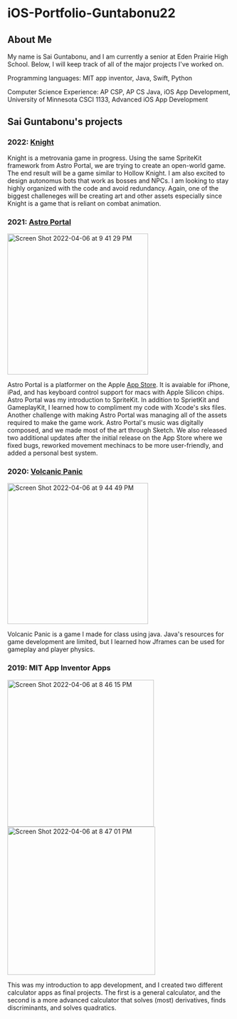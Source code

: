 # iOS-Portfolio-Guntabonu22
## About Me
My name is Sai Guntabonu, and I am currently a senior at Eden Prairie High School. Below, I will keep track of all of the major projects I've worked on. 

Programming languages:
MIT app inventor, Java, Swift, Python

Computer Science Experience:
AP CSP, AP CS Java, iOS App Development, University of Minnesota CSCI 1133, Advanced iOS App Development

## Sai Guntabonu's projects

### 2022: [Knight](https://github.com/EPHS-iOS/knight.git)

Knight is a metrovania game in progress. Using the same SpriteKit framework from Astro Portal, we are trying to create an open-world game. The end result will be a game similar to Hollow Knight. I am also excited to design autonomus bots that work as bosses and NPCs. I am looking to stay highly organized with the code and avoid redundancy. Again, one of the biggest challeneges will be creating art and other assets especially since Knight is a game that is reliant on combat animation. 

### 2021: [Astro Portal](https://github.com/EPHS-iOS/Astro-Portal.git) 

<img width="316" alt="Screen Shot 2022-04-06 at 9 41 29 PM" src="https://user-images.githubusercontent.com/59212272/162109635-6f534f59-cd96-42fc-83a7-aaa0e5e636f7.png">

Astro Portal is a platformer on the Apple [App Store](https://apps.apple.com/sr/app/astro-portal/id1558706324). It is avaiable for iPhone, iPad, and has keyboard control support for macs with Apple Silicon chips. Astro Portal was my introduction to SpriteKit. In addition to SprietKit and GameplayKit, I learned how to compliment my code with Xcode's sks files. Another challenge with making Astro Portal was managing all of the assets required to make the game work. Astro Portal's music was digitally composed, and we made most of the art through Sketch. We also released two additional updates after the initial release on the App Store where we fixed bugs, reworked movement mechinacs to be more user-friendly, and added a personal best system. 

### 2020: [Volcanic Panic](https://github.com/EPHS-Java-2020/final-post-ap-project-2020-team-idk-name)

<img width="316" alt="Screen Shot 2022-04-06 at 9 44 49 PM" src="https://user-images.githubusercontent.com/59212272/162110007-26c3e749-4fcf-4b04-8912-d75c822d19dc.png">


Volcanic Panic is a game I made for class using java. Java's resources for game development are limited, but I learned how Jframes can be used for gameplay and player physics.

### 2019: MIT App Inventor Apps 

<img width="329" alt="Screen Shot 2022-04-06 at 8 46 15 PM" src="https://user-images.githubusercontent.com/59212272/162103764-63921ce5-7173-4e8a-b022-6b24341b77cc.png">
<img width="332" alt="Screen Shot 2022-04-06 at 8 47 01 PM" src="https://user-images.githubusercontent.com/59212272/162103837-2aa62fb2-bea9-41c3-bbbe-d061ad9747a5.png">

This was my introduction to app development, and I created two different calculator apps as final projects. The first is a general calculator, and the second is a more advanced calculator that solves (most) derivatives, finds discriminants, and solves quadratics. 



